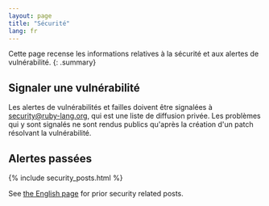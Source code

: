 ```yaml
---
layout: page
title: "Sécurité"
lang: fr
---
```


Cette page recense les informations relatives à la sécurité et aux
alertes de vulnérabilité.
{: .summary}

## Signaler une vulnérabilité

Les alertes de vulnérabilités et failles doivent être signalées à
security@ruby-lang.org, qui est une liste de diffusion privée. Les
problèmes qui y sont signalés ne sont rendus publics qu\'après la
création d\'un patch résolvant la vulnérabilité.

## Alertes passées

{% include security_posts.html %}

See [the English page](/en/security/) for prior security related posts.
